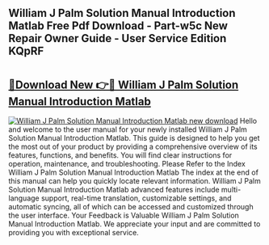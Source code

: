 ## William J Palm Solution Manual Introduction Matlab Free Pdf Download - Part-w5c New Repair Owner Guide - User Service Edition KQpRF

# <h2><a href="http://bc69060.oget.top/?id=William+J+Palm+Solution+Manual+Introduction+Matlab">🔗Download New 👉🔴 William J Palm Solution Manual Introduction Matlab</a></h2>

[![William J Palm Solution Manual Introduction Matlab new download](https://i.imgur.com/5g1atiW.png)](http://bc69060.oget.top/?id=William+J+Palm+Solution+Manual+Introduction+Matlab)
Hello and welcome to the user manual for your newly installed William J Palm Solution Manual Introduction Matlab. This guide is designed to help you get the most out of your product by providing a comprehensive overview of its features, functions, and benefits. You will find clear instructions for operation, maintenance, and troubleshooting. Please Refer to the Index William J Palm Solution Manual Introduction Matlab The index at the end of this manual can help you quickly locate relevant information. William J Palm Solution Manual Introduction Matlab advanced features include multi-language support, real-time translation, customizable settings, and automatic syncing, all of which can be accessed and customized through the user interface. Your Feedback is Valuable William J Palm Solution Manual Introduction Matlab. We appreciate your input and are committed to providing you with exceptional service.
